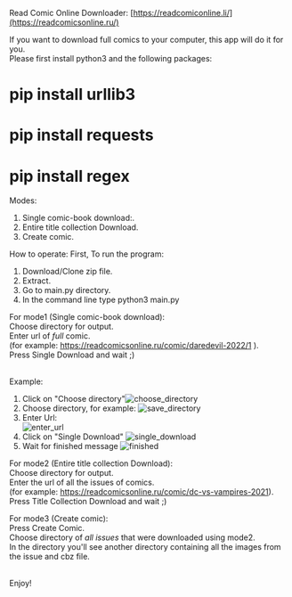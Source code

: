 Read Comic Online Downloader:
[https://readcomiconline.li/](https://readcomicsonline.ru/)

If you want to download full comics to your computer, this app will do it for you.<br>
Please first install python3 and the following packages:
# pip install urllib3
# pip install requests
# pip install regex
 
 Modes:
 1. Single comic-book download:.
 2. Entire title collection Download.
 3. Create comic.
 
 How to operate:
 First, To run the program:
 1. Download/Clone zip file.
 2. Extract.
 3. Go to main.py directory.
 4. In the command line type python3 main.py
 
For mode1 (Single comic-book download):<br>
Choose directory for output.<br>
Enter url of *full* comic.<br>
(for example: https://readcomicsonline.ru/comic/daredevil-2022/1 ).<br>
Press Single Download and wait ;)<br><br>

Example:<br>
1. Click on "Choose directory"![choose_directory](https://user-images.githubusercontent.com/61663422/179355070-bed6b914-e72a-4b41-ab62-a1cbc0487caf.png)
2. Choose directory, for example: ![save_directory](https://user-images.githubusercontent.com/61663422/179354947-2782b989-f48c-41b9-ae05-36865498556f.png)
2. Enter Url: <br>![enter_url](https://user-images.githubusercontent.com/61663422/179354955-6646e452-300a-403b-afa4-0162d1cc8fb3.png)
3. Click on "Single Download" ![single_download](https://user-images.githubusercontent.com/61663422/179355080-4242b1e0-b460-4748-bab2-69bdfc9f8062.png)
4. Wait for finished message ![finished](https://user-images.githubusercontent.com/61663422/179354990-7a9d780e-d8b0-4d5d-83cf-88c12cf20298.png)





 
For mode2 (Entire title collection Download):<br>
Choose directory for output.<br>
Enter the url of all the issues of comics.<br>
(for example: https://readcomicsonline.ru/comic/dc-vs-vampires-2021).<br>
Press Title Collection Download and wait ;)
  
For mode3 (Create comic):<br>
Press Create Comic.<br>
Choose directory of *all issues* that were downloaded using mode2.<br>
In the directory you'll see another directory containing all the images from the issue and cbz file.<br><br>
 
 Enjoy!
